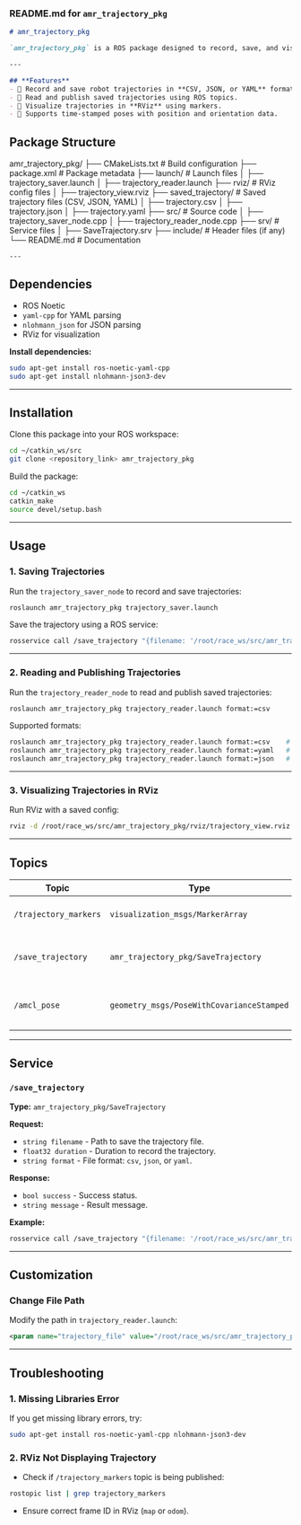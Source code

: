 ### **README.md for `amr_trajectory_pkg`**

```markdown
# amr_trajectory_pkg

`amr_trajectory_pkg` is a ROS package designed to record, save, and visualize the trajectory of an autonomous mobile robot (AMR). It supports multiple file formats (CSV, JSON, YAML) for saving and reading trajectories and provides RViz integration for visualization.

---

## **Features**
- 📌 Record and save robot trajectories in **CSV, JSON, or YAML** formats.
- 📌 Read and publish saved trajectories using ROS topics.
- 📌 Visualize trajectories in **RViz** using markers.
- 📌 Supports time-stamped poses with position and orientation data.

```
## **Package Structure**

amr_trajectory_pkg/
├── CMakeLists.txt          # Build configuration
├── package.xml             # Package metadata
├── launch/                 # Launch files
│   ├── trajectory_saver.launch
│   ├── trajectory_reader.launch
├── rviz/                   # RViz config files
│   ├── trajectory_view.rviz
├── saved_trajectory/       # Saved trajectory files (CSV, JSON, YAML)
│   ├── trajectory.csv
│   ├── trajectory.json
│   ├── trajectory.yaml
├── src/                    # Source code
│   ├── trajectory_saver_node.cpp
│   ├── trajectory_reader_node.cpp
├── srv/                    # Service files
│   ├── SaveTrajectory.srv
├── include/                # Header files (if any)
└── README.md               # Documentation
```
---
```
## **Dependencies**
- ROS Noetic
- `yaml-cpp` for YAML parsing
- `nlohmann_json` for JSON parsing
- RViz for visualization

**Install dependencies:**
```bash
sudo apt-get install ros-noetic-yaml-cpp
sudo apt-get install nlohmann-json3-dev
```

---

## **Installation**
Clone this package into your ROS workspace:
```bash
cd ~/catkin_ws/src
git clone <repository_link> amr_trajectory_pkg
```

Build the package:
```bash
cd ~/catkin_ws
catkin_make
source devel/setup.bash
```

---

## **Usage**

### **1. Saving Trajectories**
Run the `trajectory_saver_node` to record and save trajectories:
```bash
roslaunch amr_trajectory_pkg trajectory_saver.launch
```

Save the trajectory using a ROS service:
```bash
rosservice call /save_trajectory "{filename: '/root/race_ws/src/amr_trajectory_pkg/saved_trajectory/trajectory.csv', duration: 10.0}"
```

---

### **2. Reading and Publishing Trajectories**
Run the `trajectory_reader_node` to read and publish saved trajectories:
```bash
roslaunch amr_trajectory_pkg trajectory_reader.launch format:=csv
```

Supported formats:
```bash
roslaunch amr_trajectory_pkg trajectory_reader.launch format:=csv    # Default
roslaunch amr_trajectory_pkg trajectory_reader.launch format:=yaml   # YAML format
roslaunch amr_trajectory_pkg trajectory_reader.launch format:=json   # JSON format
```

---

### **3. Visualizing Trajectories in RViz**
Run RViz with a saved config:
```bash
rviz -d /root/race_ws/src/amr_trajectory_pkg/rviz/trajectory_view.rviz
```

---

## **Topics**

| Topic                                    | Type                                    | Description                                       |
|------------------------------------------|-----------------------------------------|---------------------------------------------------|
| `/trajectory_markers`                    | `visualization_msgs/MarkerArray`        | Marker array for RViz visualization.               |
| `/save_trajectory`                       | `amr_trajectory_pkg/SaveTrajectory`     | Service to save recorded trajectories.             |
| `/amcl_pose`                             | `geometry_msgs/PoseWithCovarianceStamped` | Pose topic for recording trajectories.            |

---

## **Service**

### `/save_trajectory`
**Type:** `amr_trajectory_pkg/SaveTrajectory`

**Request:**
- `string filename` - Path to save the trajectory file.
- `float32 duration` - Duration to record the trajectory.
- `string format` - File format: `csv`, `json`, or `yaml`.

**Response:**
- `bool success` - Success status.
- `string message` - Result message.

**Example:**
```bash
rosservice call /save_trajectory "{filename: '/root/race_ws/src/amr_trajectory_pkg/saved_trajectory/trajectory.yaml', duration: 10.0, format: 'yaml'}"
```

---

## **Customization**

### **Change File Path**
Modify the path in `trajectory_reader.launch`:
```xml
<param name="trajectory_file" value="/root/race_ws/src/amr_trajectory_pkg/saved_trajectory/trajectory.csv" />
```

---

## **Troubleshooting**

### **1. Missing Libraries Error**
If you get missing library errors, try:
```bash
sudo apt-get install ros-noetic-yaml-cpp nlohmann-json3-dev
```

### **2. RViz Not Displaying Trajectory**
- Check if `/trajectory_markers` topic is being published:
```bash
rostopic list | grep trajectory_markers
```
- Ensure correct frame ID in RViz (`map` or `odom`).
